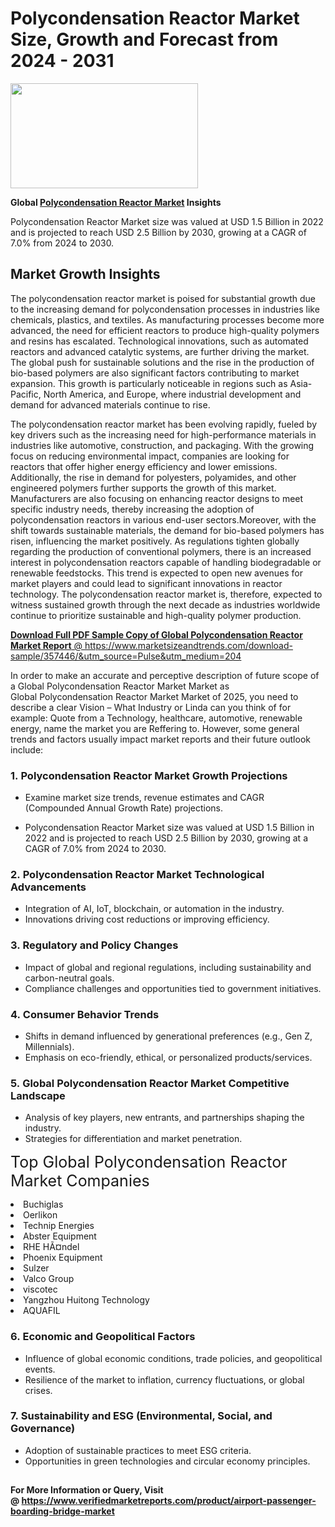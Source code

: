 <H1>Polycondensation Reactor Market Size, Growth and Forecast from 2024 - 2031</H1><img class="aligncenter size-medium wp-image-584254" src="https://thirdeyenews.in/wp-content/uploads/2024/09/Global-Market-Research-300x168.jpeg" alt="" width="300" height="168" /><p><strong>Global&nbsp;<a href="https://www.marketsizeandtrends.com/download-sample/357446/&amp;utm_source=Pulse&amp;utm_medium=204">Polycondensation Reactor Market</a> Insights</strong></p><p>Polycondensation Reactor Market size was valued at USD 1.5 Billion in 2022 and is projected to reach USD 2.5 Billion by 2030, growing at a CAGR of 7.0% from 2024 to 2030.</p><p><h2>Market Growth Insights</h2>The polycondensation reactor market is poised for substantial growth due to the increasing demand for polycondensation processes in industries like chemicals, plastics, and textiles. As manufacturing processes become more advanced, the need for efficient reactors to produce high-quality polymers and resins has escalated. Technological innovations, such as automated reactors and advanced catalytic systems, are further driving the market. The global push for sustainable solutions and the rise in the production of bio-based polymers are also significant factors contributing to market expansion. This growth is particularly noticeable in regions such as Asia-Pacific, North America, and Europe, where industrial development and demand for advanced materials continue to rise.<a href="#"></a><p>The polycondensation reactor market has been evolving rapidly, fueled by key drivers such as the increasing need for high-performance materials in industries like automotive, construction, and packaging. With the growing focus on reducing environmental impact, companies are looking for reactors that offer higher energy efficiency and lower emissions. Additionally, the rise in demand for polyesters, polyamides, and other engineered polymers further supports the growth of this market. Manufacturers are also focusing on enhancing reactor designs to meet specific industry needs, thereby increasing the adoption of polycondensation reactors in various end-user sectors.Moreover, with the shift towards sustainable materials, the demand for bio-based polymers has risen, influencing the market positively. As regulations tighten globally regarding the production of conventional polymers, there is an increased interest in polycondensation reactors capable of handling biodegradable or renewable feedstocks. This trend is expected to open new avenues for market players and could lead to significant innovations in reactor technology. The polycondensation reactor market is, therefore, expected to witness sustained growth through the next decade as industries worldwide continue to prioritize sustainable and high-quality polymer production.<a href="#"></p><p><span class=""><strong>Download Full PDF Sample Copy of Global Polycondensation Reactor Market Report</strong> @ <a href="https://www.marketsizeandtrends.com/download-sample/357446/&amp;utm_source=Pulse&amp;utm_medium=204" target="_blank">https://www.marketsizeandtrends.com/download-sample/357446/&amp;utm_source=Pulse&amp;utm_medium=204</a></span></p><p>In order to make an accurate and perceptive description of future scope of a Global&nbsp;Polycondensation Reactor Market Market as Global&nbsp;Polycondensation Reactor Market Market of 2025, you need to describe a clear Vision &ndash; What Industry or Linda can you think of for example: Quote from a Technology, healthcare, automotive, renewable energy, name the market you are Reffering to. However, some general trends and factors usually impact market reports and their future outlook include:</p><h3>1.&nbsp;<strong>Polycondensation Reactor Market Growth Projections</strong></h3><ul><li>Examine market size trends, revenue estimates and CAGR (Compounded Annual Growth Rate) projections.</li><li><p>Polycondensation Reactor Market size was valued at USD 1.5 Billion in 2022 and is projected to reach USD 2.5 Billion by 2030, growing at a CAGR of 7.0% from 2024 to 2030.</p></li></ul><h3>2.&nbsp;<strong>Polycondensation Reactor Market Technological Advancements</strong></h3><ul><li>Integration of AI, IoT, blockchain, or automation in the industry.</li><li>Innovations driving cost reductions or improving efficiency.</li></ul><h3>3.&nbsp;<strong>Regulatory and Policy Changes</strong></h3><ul><li>Impact of global and regional regulations, including sustainability and carbon-neutral goals.</li><li>Compliance challenges and opportunities tied to government initiatives.</li></ul><h3>4.&nbsp;<strong>Consumer Behavior Trends</strong></h3><ul><li>Shifts in demand influenced by generational preferences (e.g., Gen Z, Millennials).</li><li>Emphasis on eco-friendly, ethical, or personalized products/services.</li></ul><h3>5.&nbsp;<strong>Global Polycondensation Reactor Market Competitive Landscape</strong></h3><ul><li>Analysis of key players, new entrants, and partnerships shaping the industry.</li><li>Strategies for differentiation and market penetration.</li></ul><p data-pm-slice="1 1 []"><span style="color: inherit; font-family: inherit; font-size: 25px;">Top Global Polycondensation Reactor Market Companies</span></p><div class="" data-test-id=""><p><li>Buchiglas</li><li> Oerlikon</li><li> Technip Energies</li><li> Abster Equipment</li><li> RHE HÃ¤ndel</li><li> Phoenix Equipment</li><li> Sulzer</li><li> Valco Group</li><li> viscotec</li><li> Yangzhou Huitong Technology</li><li> AQUAFIL</li></p></div><h3>6.&nbsp;<strong>Economic and Geopolitical Factors</strong></h3><ul><li>Influence of global economic conditions, trade policies, and geopolitical events.</li><li>Resilience of the market to inflation, currency fluctuations, or global crises.</li></ul><h3>7.&nbsp;<strong>Sustainability and ESG (Environmental, Social, and Governance)</strong></h3><ul><li>Adoption of sustainable practices to meet ESG criteria.</li><li>Opportunities in green technologies and circular economy principles.</li></ul><h2><strong style="font-size: 14px;">For More Information or Query, Visit @&nbsp;</strong><a style="background-color: #ffffff; font-size: 14px;" href="https://www.marketsizeandtrends.com/report/polycondensation-reactor-market/" target="_blank">https://www.verifiedmarketreports.com/product/airport-passenger-boarding-bridge-market</a></h2>
